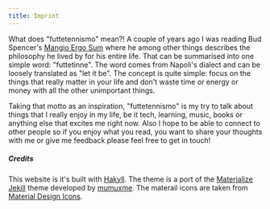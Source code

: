 ```yaml
---
title: Imprint
---
```


What does "futtetennismo" mean?! A couple of years ago I was reading Bud Spencer's
[Mangio Ergo Sum]() where he among other things describes the philosophy he lived by
for his entire life. That can be summarised into one simple word: "futtetìnne".
The word comes from Napoli's dialect and can be loosely translated as "let it be".
The concept is quite simple: focus on the things that really matter in your life
and don't waste time or energy or money with all the other unimportant things.

Taking that motto as an inspiration, "futtetennismo" is my try to talk about things
that I really enjoy in my life, be it tech, learning, music, books or anything
else that excites me right now. Also I hope to be able to connect to other people
so if you enjoy what you read, you want to share your thoughts with me or give me
feedback please feel free to get in touch!

##### Credits
This website is it's built with [Hakyll](https://jaspervdj.be/hakyll/). The theme
is a port of the [Materialize Jekill](https://github.com/mumuxme/materialize-jekyll/)
theme developed by [mumuxme](https://github.com/mumuxme). The materail icons are
taken from [Material Design Icons](https://materialdesignicons.com/).
